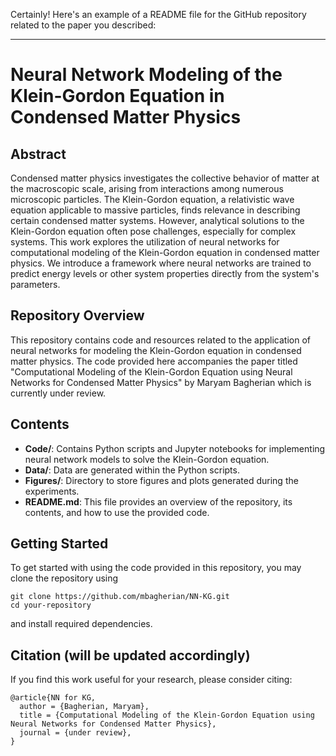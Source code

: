 Certainly! Here's an example of a README file for the GitHub repository related to the paper you described:

---

# Neural Network Modeling of the Klein-Gordon Equation in Condensed Matter Physics

## Abstract
Condensed matter physics investigates the collective behavior of matter at the macroscopic scale, arising from interactions among numerous microscopic particles. 
The Klein-Gordon equation, a relativistic wave equation applicable to massive particles, finds relevance in describing certain condensed matter systems. 
However, analytical solutions to the Klein-Gordon equation often pose challenges, especially for complex systems. This work explores the utilization of neural networks 
for computational modeling of the Klein-Gordon equation in condensed matter physics. We introduce a framework where neural networks are trained to predict energy 
levels or other system properties directly from the system's parameters.

## Repository Overview
This repository contains code and resources related to the application of neural networks for modeling the Klein-Gordon equation in condensed matter physics. 
The code provided here accompanies the paper titled "Computational Modeling of the Klein-Gordon Equation using Neural Networks for Condensed Matter Physics" by Maryam Bagherian which is 
currently under review. 

## Contents
- **Code/**: Contains Python scripts and Jupyter notebooks for implementing neural network models to solve the Klein-Gordon equation.
- **Data/**: Data are generated within the Python scripts. 
- **Figures/**: Directory to store figures and plots generated during the experiments.
- **README.md**: This file provides an overview of the repository, its contents, and how to use the provided code.

## Getting Started
To get started with using the code provided in this repository, you may clone the repository using
   ```
   git clone https://github.com/mbagherian/NN-KG.git
   cd your-repository
   ```

and install required dependencies.


## Citation (will be updated accordingly)
If you find this work useful for your research, please consider citing:
```
@article{NN for KG,
  author = {Bagherian, Maryam},
  title = {Computational Modeling of the Klein-Gordon Equation using Neural Networks for Condensed Matter Physics},
  journal = {under review},
}
```
